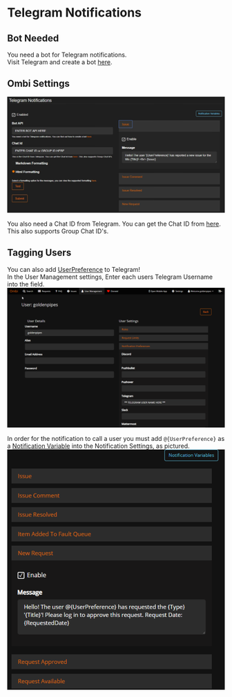 # Telegram Notifications

## Bot Needed

You need a bot for Telegram notifications.  
Visit Telegram and create a bot [here](https://core.telegram.org/bots#6-botfather).

## Ombi Settings

![Telegram Settings](../../assets/images/embeds/telegram_notifications.jpg)

You also need a Chat ID from Telegram. You can get the Chat ID from [here](https://telegram.me/get_id_bot).  
This also supports Group Chat ID's.

## Tagging Users

You can also add [UserPreference](../template-variables) to Telegram!  
In the User Management settings, Enter each users Telegram Username into the field.
![userpreference](../../assets/images/embeds/telegram_user_preferences.jpg)

In order for the notification to call a user you must add `@{UserPreference}` as a [Notification Variable](../template-variables) into the Notification Settings, as pictured.  
![Notification Settings](../../assets/images/embeds/userpreference_notification.png)
